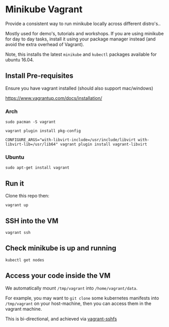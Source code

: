 # Minikube Vagrant

Provide a consistent way to run minikube locally across different distro's..

Mostly used for demo's, tutorials and workshops. If you are using minikube for day to day tasks, install it using your package manager instead (and avoid the extra overhead of Vagrant).

Note, this installs the latest `minikube` and `kubectl` packages available for ubuntu 16.04.

## Install Pre-requisites

Ensure you have vagrant installed (should also support mac/windows)

https://www.vagrantup.com/docs/installation/

### Arch
```
sudo pacman -S vagrant

vagrant plugin install pkg-config

CONFIGURE_ARGS="with-libvirt-include=/usr/include/libvirt with-libvirt-lib=/usr/lib64" vagrant plugin install vagrant-libvirt
```

### Ubuntu
```
sudo apt-get install vagrant
```

## Run it

Clone this repo then:

```
vagrant up
```

## SSH into the VM
```
vagrant ssh
```

## Check minikube is up and running

```
kubectl get nodes
```

## Access your code inside the VM

We automatically mount `/tmp/vagrant` into `/home/vagrant/data`.

For example, you may want to `git clone` some kubernetes manifests into `/tmp/vagrant` on your host-machine, then you can access them in the vagrant machine.

This is bi-directional, and achieved via [vagrant-sshfs](https://github.com/dustymabe/vagrant-sshfs)

